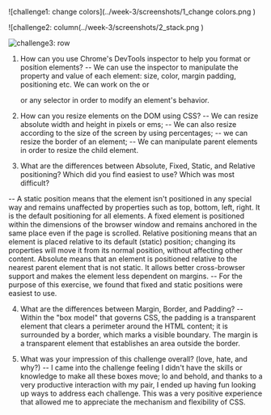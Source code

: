 
![challenge1: change colors](../week-3/screenshots/1_change colors.png )

![challenge2: column(../week-3/screenshots/2_stack.png )

![challenge3: row](../week-3/screenshots/3_row.png )

1. How can you use Chrome's DevTools inspector to help you format or position elements?
-- We can use the inspector to manipulate the property and value of each element: size, color, margin padding, positioning etc. We can work on the <body> or <div> or any selector in order to modify an element's behavior.

2. How can you resize elements on the DOM using CSS?
-- We can resize absolute width and height in pixels or ems;
-- We can also resize according to the size of the screen by using percentages;
-- we can resize the border of an element;
-- We can manipulate parent elements in order to resize the child element.


3. What are the differences between Absolute, Fixed, Static, and Relative positioning? Which did you find easiest to use? Which was most difficult?

-- A static position means that the element isn't positioned in any special way and remains unaffected by properties such as top, bottom, left, right. It is the default positioning for all elements.
A fixed element is positioned within the dimensions of the browser window and remains anchored in the same place even if the page is scrolled.
Relative positioning means that an element is placed relative to its default (static) position; changing its properties will move it from its normal position, without affecting other content. Absolute means that an element is positioned relative to the nearest parent element that is not static. It allows better cross-browser support and makes the element less dependent on margins.
-- For the purpose of this exercise, we found that fixed and static positions were easiest to use.


4. What are the differences between Margin, Border, and Padding?
-- Within the "box model" that governs CSS, the padding is a transparent element that clears a perimeter around the HTML content; it is surrounded by a border,  which marks a visible boundary.  The margin is a transparent element that establishes an area outside the border.


5. What was your impression of this challenge overall? (love, hate, and why?)
-- I came into the challenge feeling I didn't have the skills or knowledge to make all these boxes move; lo and behold, and thanks to a very productive interaction with my pair, I ended up having fun looking up ways to address each challenge. This was a very positive experience that allowed me to appreciate the mechanism and flexibility of CSS.

